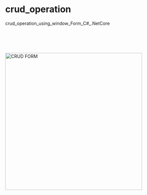 # crud_operation
 crud_operation_using_window_Form_C#_.NetCore<br/><br/><br/><br/><br/><br/>
<img width="433" alt="CRUD FORM" src="https://github.com/rohit-0108/crud_operation/assets/153410103/79e70c5c-1fbb-409e-b992-e0ca880373e3">
